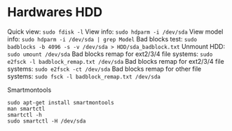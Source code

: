 # Hardwares HDD

Quick view: `sudo fdisk -l`
View info: `sudo hdparm -i /dev/sda`
View model info: `sudo hdparm -i /dev/sda | grep Model`
Bad blocks test: `sudo badblocks -b 4096 -s -v /dev/sda > HDD/sda_badblock.txt`
Unmount HDD: `sudo umount /dev/sda`
Bad blocks remap for ext2/3/4 file systems: `sudo e2fsck -l badblock_remap.txt /dev/sda`
Bad blocks remap for ext2/3/4 file systems: `sudo e2fsck -ct /dev/sda`
Bad blocks remap for other file systems: `sudo fsck -l badblock_remap.txt /dev/sda`

Smartmontools
```
sudo apt-get install smartmontools
man smartctl
smartctl -h
sudo smartctl -H /dev/sda
```
